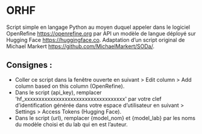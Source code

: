 # ORHF
Script simple en langage Python au moyen duquel appeler dans le logiciel OpenRefine <https://openrefine.org> par API un modèle de langue déployé sur Hugging Face <https://huggingface.co>. Adaptation d’un script original de Michael Markert <https://github.com/MichaelMarkert/SODa/>.

## Consignes :
- Coller ce script dans la fenêtre ouverte en suivant > Edit column > Add column based on this column (OpenRefine).
- Dans le script (api_key), remplacer 'hf_xxxxxxxxxxxxxxxxxxxxxxxxxxxxxxxxxxx' par votre clef d’identification générée dans votre espace d’utilisateur en suivant > Settings > Access Tokens (Hugging Face).
- Dans le script (url), remplacer {model_nom} et {model_lab} par les noms du modèle choisi et du lab qui en est l’auteur.
